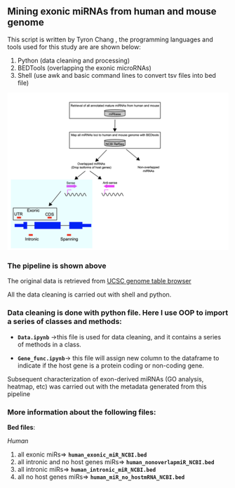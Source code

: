 ##               Mining exonic miRNAs from human and mouse genome


This script is written by Tyron Chang , the programming languages and tools used for this study are are shown below:
1. Python (data cleaning and processing)
2. BEDTools (overlapping the exonic microRNAs)
3. Shell (use awk and basic command lines to convert tsv files into bed file)



![Model](./pipeline.png)

### The pipeline is shown above 

The original data is retrieved from [UCSC genome table browser](https://genome.ucsc.edu/cgi-bin/hgTables)

All the data cleaning is carried out with shell and python.


### Data cleaning is done with python file. Here I use OOP to import a series of classes and methods:

*  **`Data.ipynb`** ->this file is used for data cleaning, and it contains a series of methods in a class.

* **`Gene_func.ipynb`**-> this file will assign new column to the dataframe to indicate if the host gene is a protein coding or non-coding gene.

Subsequent characterization of exon-derived miRNAs (GO analysis, heatmap, etc) was carried out with the metadata generated from this pipeline

### More information about the following files:

**Bed files**:

*Human*
1. all exonic miRs=> **`human_exonic_miR_NCBI.bed`**
2. all intronic and no host genes miRs=> **`human_nonoverlapmiR_NCBI.bed`**
3. all intronic miRs=> **`human_intronic_miR_NCBI.bed`**
4. all no host genes miRs=> **`human_miR_no_hostmRNA_NCBI.bed`**


